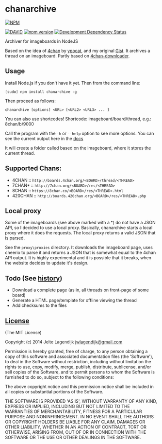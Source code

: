 chanarchive
===========

[![NPM](https://nodei.co/npm/chanarchive.png?downloads=true&downloadRank=true&stars=true)](https://nodei.co/npm/chanarchive/)

[![DAVID](https://david-dm.org/j3lte/chanarchive.png)](https://david-dm.org/j3lte/chanarchive)
[![npm version](https://badge.fury.io/js/chanarchive.svg)](http://badge.fury.io/js/chanarchive)
[![Development Dependency Status](https://david-dm.org/j3lte/chanarchive/dev-status.svg?theme=shields.io)](https://david-dm.org/j3lte/chanarchive#info=devDependencies)

Archiver for imageboards in NodeJS

Based on the idea of [4chan](https://github.com/ypocat/4chan) by [ypocat](https://github.com/ypocat), and my original [Gist](https://gist.github.com/j3lte/5326383). It archives a thread on an imageboard. Partly based on [4chan-downloader](https://www.npmjs.org/package/4chan-downloader).

## Usage

Install Node.js if you don't have it yet. Then from the command line:

    [sudo] npm install chanarchive -g

Then proceed as follows:

    chanarchive [options] <URL> [<URL2> <URL3> ... ]

You can also use shortcodes! Shortcode: imageboard/board/thread, e.g.: 8chan/b/9000

Call the program with the `-h` or `--help` option to see more options. You can see the current output here in the [docs](https://github.com/j3lte/chanarchive/blob/master/docs/cli.md)

It will create a folder called based on the imageboard, where it stores the current thread.

## Supported Chans:

  * 4CHAN   ::  `http://boards.4chan.org/<BOARD>/thread/<THREAD>`
  * 7CHAN*  ::  `http://7chan.org/<BOARD>/res/<THREAD>`
  * 8CHAN   ::  `https://8chan.co/<BOARD>/res/<THREAD>.html`
  * 420CHAN ::  `http://boards.420chan.org/<BOARD>/res/<THREAD>.php`

## Local proxy

Some of the imageboards (see above marked with a *) do not have a JSON API, so I decided to use a local proxy. Basically, chanarchive starts a local proxy where it does the requests. The local proxy returns a valid JSON that is parsed.

See the `proxy\proxies` directory. It downloads the imageboard page, uses cheerio to parse it and returns a JSON that is somewhat equal to the 4chan API output. It is highly experimental and it is possible that it breaks, when the website decides to update it's design.

## Todo (See [history](https://github.com/j3lte/chanarchive/blob/master/History.md))

  * Download a complete page (as in, all threads on front-page of some board)
  * Generate a HTML page/template for offline viewing the thread
  * Add checksums to the files

## [License](https://github.com/j3lte/chanarchive/blob/master/LICENSE)

(The MIT License)

Copyright (c) 2014 Jelte Lagendijk <jwlagendijk@gmail.com>

Permission is hereby granted, free of charge, to any person obtaining a copy of this software and associated documentation files (the 'Software'), to deal in the Software without restriction, including without limitation the rights to use, copy, modify, merge, publish, distribute, sublicense, and/or sell copies of the Software, and to permit persons to whom the Software is furnished to do so, subject to the following conditions:

The above copyright notice and this permission notice shall be included in all copies or substantial portions of the Software.

THE SOFTWARE IS PROVIDED 'AS IS', WITHOUT WARRANTY OF ANY KIND, EXPRESS OR IMPLIED, INCLUDING BUT NOT LIMITED TO THE WARRANTIES OF MERCHANTABILITY, FITNESS FOR A PARTICULAR PURPOSE AND NONINFRINGEMENT. IN NO EVENT SHALL THE AUTHORS OR COPYRIGHT HOLDERS BE LIABLE FOR ANY CLAIM, DAMAGES OR OTHER LIABILITY, WHETHER IN AN ACTION OF CONTRACT, TORT OR OTHERWISE, ARISING FROM, OUT OF OR IN CONNECTION WITH THE SOFTWARE OR THE USE OR OTHER DEALINGS IN THE SOFTWARE.
